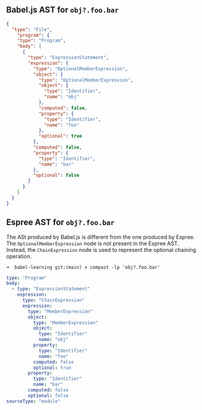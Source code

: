 ## Babel.js  AST for `obj?.foo.bar`

```json
{
  "type": "File",
    "program": {
    "type": "Program",
    "body": [
      {
        "type": "ExpressionStatement",
        "expression": {
          "type": "OptionalMemberExpression",
          "object": {
            "type": "OptionalMemberExpression",
            "object": {
              "type": "Identifier",
              "name": "obj"
            },
            "computed": false,
            "property": {
              "type": "Identifier",
              "name": "foo"
            },
            "optional": true
          },
          "computed": false,
          "property": {
            "type": "Identifier",
            "name": "bar"
          },
          "optional": false
        }
      }
    ]
  }
}
```

## Espree AST for `obj?.foo.bar`

The ASt produced by Babel.js is different from the one produced by Espree. The `OptionalMemberExpression` node is not present in the Espree AST. Instead, the `ChainExpression` node is used to represent the optional chaining operation.


`➜  babel-learning git:(main) ✗ compast -lp 'obj?.foo.bar'`
```yml
type: "Program"
body:
  - type: "ExpressionStatement"
    expression:
      type: "ChainExpression"
      expression:
        type: "MemberExpression"
        object:
          type: "MemberExpression"
          object:
            type: "Identifier"
            name: "obj"
          property:
            type: "Identifier"
            name: "foo"
          computed: false
          optional: true
        property:
          type: "Identifier"
          name: "bar"
        computed: false
        optional: false
sourceType: "module"
```
